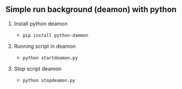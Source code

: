 ## Simple run background (deamon) with python

1. Install python deamon 
   - `pip install python-daemon`

2. Running script in deamon
   - `python startdeamon.py`

3. Stop script deamon
   - `python stopdeamon.py`
